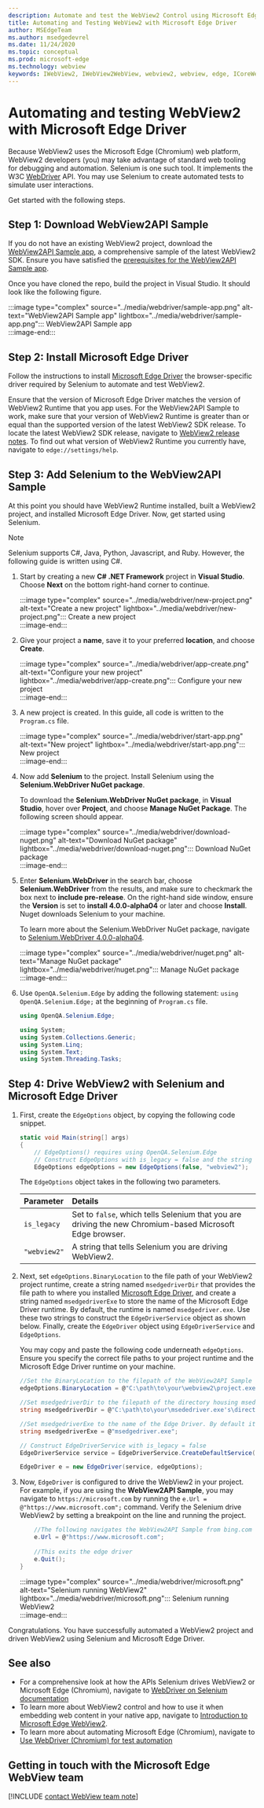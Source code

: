 ```yaml
---
description: Automate and test the WebView2 Control using Microsoft Edge Driver
title: Automating and Testing WebView2 with Microsoft Edge Driver
author: MSEdgeTeam
ms.author: msedgedevrel
ms.date: 11/24/2020
ms.topic: conceptual
ms.prod: microsoft-edge
ms.technology: webview
keywords: IWebView2, IWebView2WebView, webview2, webview, edge, ICoreWebView2, ICoreWebView2Controller, Selenium, Microsoft Edge Driver
---
```

# Automating and testing WebView2 with Microsoft Edge Driver  

Because WebView2 uses the Microsoft Edge \(Chromium\) web platform, WebView2 developers \(you\) may take advantage of standard web tooling for debugging and automation.  Selenium is one such tool.  It implements the W3C [WebDriver][W3cWebdriver2] API.  You may use Selenium to create automated tests to simulate user interactions.  

Get started with the following steps.  

## Step 1: Download WebView2API Sample  

If you do not have an existing WebView2 project, download the [WebView2API Sample app][GithubMicrosoftedgewebview2samplesSampleappsWebview2apisample], a comprehensive sample of the latest WebView2 SDK.  Ensure you have satisfied the [prerequisites for the WebView2API Sample app][GithubMicrosoftedgeWebview2samplesSampleappsWebview2apisamplePrerequisites]. 

Once you have cloned the repo, build the project in Visual Studio.  It should look like the following figure.  

:::image type="complex" source="../media/webdriver/sample-app.png" alt-text="WebView2API Sample app" lightbox="../media/webdriver/sample-app.png":::
   WebView2API Sample app  
:::image-end:::  

## Step 2: Install Microsoft Edge Driver  

Follow the instructions to install [Microsoft Edge Driver][WebdriverChromiumDownloadMicrosoftEdgeDriver] the browser-specific driver required by Selenium to automate and test WebView2.  

Ensure that the version of Microsoft Edge Driver matches the version of WebView2 Runtime that you app uses.  For the WebView2API Sample to work, make sure that your version of WebView2 Runtime is greater than or equal than the supported version of the latest WebView2 SDK release.  To locate the latest WebView2 SDK release, navigate to [WebView2 release notes][Webview2Releasenotes].  To find out what version of WebView2 Runtime you currently have, navigate to `edge://settings/help`.  

## Step 3: Add Selenium to the WebView2API Sample  

At this point you should have WebView2 Runtime installed, built a WebView2 project, and installed Microsoft Edge Driver.  Now, get started using Selenium.  

> [!NOTE]
> Selenium supports C\#, Java, Python, Javascript, and Ruby.  However, the following guide is written using C\#.  

1.  Start by creating a new **C# .NET Framework** project in **Visual Studio**.  Choose **Next** on the bottom right-hand corner to continue.  
    
    :::image type="complex" source="../media/webdriver/new-project.png" alt-text="Create a new project" lightbox="../media/webdriver/new-project.png":::
       Create a new project  
    :::image-end:::  
    
1.  Give your project a **name**, save it to your preferred **location**, and choose **Create**.  
    
    :::image type="complex" source="../media/webdriver/app-create.png" alt-text="Configure your new project" lightbox="../media/webdriver/app-create.png":::
       Configure your new project  
    :::image-end:::  
    
1.  A new project is created.  In this guide, all code is written to the `Program.cs` file.  
    
    :::image type="complex" source="../media/webdriver/start-app.png" alt-text="New project" lightbox="../media/webdriver/start-app.png":::
       New project  
    :::image-end:::  
    
1.  Now add **Selenium** to the project.  Install Selenium using the **Selenium.WebDriver NuGet package**.  
    
    To download the **Selenium.WebDriver NuGet package**, in **Visual Studio**, hover over **Project**, and choose **Manage NuGet Package**.  The following screen should appear.  
    
    :::image type="complex" source="../media/webdriver/download-nuget.png" alt-text="Download NuGet package" lightbox="../media/webdriver/download-nuget.png":::
       Download NuGet package  
    :::image-end:::  
    
1.  Enter **Selenium.WebDriver** in the search bar, choose **Selenium.WebDriver** from the results, and make sure to checkmark the box next to **include pre-release**. On the right-hand side window, ensure the **Version** is set to **install 4.0.0-alpha04** or later and choose **Install**.  Nuget downloads Selenium to your machine.  
    
    To learn more about the Selenium.WebDriver NuGet package, navigate to [Selenium.WebDriver 4.0.0-alpha04][NugetSeleniumWebdriver400Alpha04].  
    
    :::image type="complex" source="../media/webdriver/nuget.png" alt-text="Manage NuGet package" lightbox="../media/webdriver/nuget.png":::
       Manage NuGet package  
    :::image-end:::  
    
1.  Use `OpenQA.Selenium.Edge` by adding the following statement:  `using OpenQA.Selenium.Edge;` at the beginning of `Program.cs` file.  
    
    ```csharp
    using OpenQA.Selenium.Edge;
    
    using System;
    using System.Collections.Generic;
    using System.Linq;
    using System.Text;
    using System.Threading.Tasks;
    ```  
    
## Step 4: Drive WebView2 with Selenium and Microsoft Edge Driver  

1.  First, create the `EdgeOptions` object, by copying the following code snippet.  
    
    ```csharp
    static void Main(string[] args)
    {
        // EdgeOptions() requires using OpenQA.Selenium.Edge
        // Construct EdgeOptions with is_legacy = false and the string "webview2"
        EdgeOptions edgeOptions = new EdgeOptions(false, "webview2");
    ```  
    
    The `EdgeOptions` object takes in the following two parameters.  
    
    | Parameter | Details |    
    |:--- |:--- |  
    | `is_legacy` | Set to `false`, which tells Selenium that you are driving the new Chromium-based Microsoft Edge browser. |  
    | `"webview2"` | A string that tells Selenium you are driving WebView2. |  
    
1.  Next, set `edgeOptions.BinaryLocation` to the file path of your WebView2 project runtime, create a string named `msedgedriverDir` that provides the file path to where you installed [Microsoft Edge Driver][MicrosoftDeveloperMicrosoftEdgeWebDriverDownloads], and create a string named `msedgedriverExe` to store the name of the Microsoft Edge Driver runtime.  By default, the runtime is named `msedgedriver.exe`. Use these two strings to construct the `EdgeDriverService` object as shown below.  Finally, create the `EdgeDriver` object using `EdgeDriverService` and `EdgeOptions`.  
    
    You may copy and paste the following code underneath `edgeOptions`.  Ensure you specify the correct file paths to your project runtime and the Microsoft Edge Driver runtime on your machine.  
    
    ```csharp
    //Set the BinaryLocation to the filepath of the WebView2API Sample runtime
    edgeOptions.BinaryLocation = @"C:\path\to\your\webview2\project.exe";
    
    //Set msedgedriverDir to the filepath of the directory housing msedgedriver.exe
    string msedgedriverDir = @"C:\path\to\your\msededriver.exe's\directory";
    
    //Set msedgedriverExe to the name of the Edge Driver. By default it is:
    string msedgedriverExe = @"msedgedriver.exe";
    
    // Construct EdgeDriverService with is_legacy = false  
    EdgeDriverService service = EdgeDriverService.CreateDefaultService(msedgedriverDir, msedgedriverExe, false);
    
    EdgeDriver e = new EdgeDriver(service, edgeOptions);
    ```
    
3.  Now, `EdgeDriver` is configured to drive the WebView2 in your project.  For example, if you are using the **WebView2API Sample**, you may navigate to `https://microsoft.com` by running the `e.Url = @"https://www.microsoft.com";` command.  Verify the Selenium drive WebView2 by setting a breakpoint on the line and running the project.  
    
    ```csharp
        //The following navigates the WebView2API Sample from bing.com to microsoft.com
        e.Url = @"https://www.microsoft.com";
        
        //This exits the edge driver
        e.Quit();
    }
    ```  
    
    :::image type="complex" source="../media/webdriver/microsoft.png" alt-text="Selenium running WebView2" lightbox="../media/webdriver/microsoft.png":::
       Selenium running WebView2  
    :::image-end:::

Congratulations.  You have successfully automated a WebView2 project and driven WebView2 using Selenium and Microsoft Edge Driver.  

## See also  

*   For a comprehensive look at how the APIs Selenium drives WebView2 or Microsoft Edge \(Chromium\), navigate to [WebDriver on Selenium documentation][SeleniumWebdriver]   
*   To learn more about WebView2 control and how to use it when embedding web content in your native app, navigate to [Introduction to Microsoft Edge WebView2][WebViewIndex].  
*   To learn more about automating Microsoft Edge \(Chromium\), navigate to [Use WebDriver (Chromium) for test automation][WebdriverChromium]   
    
## Getting in touch with the Microsoft Edge WebView team  

[!INCLUDE [contact WebView team note](../includes/contact-webview-team-note.md)]  

<!-- links -->  

[WebdriverChromium]: ../../webdriver-chromium/index.md "Use WebDriver (Chromium) for test automation | Microsoft Docs"  
[WebdriverChromiumDownloadMicrosoftEdgeDriver]: ../../webdriver-chromium/index.md#download-microsoft-edge-driver "Download Microsoft Edge Driver - Use WebDriver (Chromium) for test automation | Microsoft Docs"  
[WebViewIndex]: ../index.md "Introduction to Microsoft Edge WebView2 - Microsoft Docs"  
[Webview2Releasenotes]: ../releasenotes.md "Release notes for WebView2 SDK | Microsoft Docs"  

[MicrosoftDeveloperMicrosoftEdgeWebDriverDownloads]: https://developer.microsoft.com/microsoft-edge/tools/webdriver#downloads "Download WebDriver | Microsoft Edge Developer"  

[GithubMicrosoftedgewebview2samplesSampleappsWebview2apisample]: https://github.com/MicrosoftEdge/WebView2Samples/tree/master/SampleApps/WebView2APISample "WebView2 API Sample - MicrosoftEdge/WebView2Samples | GitHub"  
[GithubMicrosoftedgeWebview2samplesSampleappsWebview2apisamplePrerequisites]: https://github.com/MicrosoftEdge/WebView2Samples/tree/master/SampleApps/WebView2APISample#prerequisites "Prerequisites - WebView2 API Sample | GitHub"  

[NugetSeleniumWebdriver400Alpha04]: https://www.nuget.org/packages/Selenium.WebDriver/4.0.0-alpha04 "Selenium.WebDriver 4.0.0-alpha04 | NuGet Gallery"  

[SeleniumWebdriver]: https://www.selenium.dev/documentation/en/webdriver "WebDriver | Selenium"  

[W3cWebdriver2]: https://www.w3.org/TR/webdriver2 "WebDriver | W3C"  
